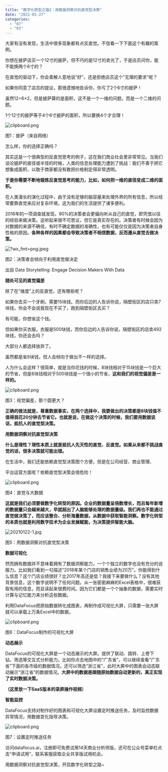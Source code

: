 ```yaml
---
title: "数字化转型之路2：用数据洞察对抗直觉型决策"
date: "2021-01-27"
categories: 
  - "07"
  - "03"
---
```


大家有没有发现，生活中很多现象都有点反直觉。不信看一下下面这个有趣的案例。

你想在披萨店买一个12寸的披萨，但不巧的是12寸的卖光了，于是店员问你，能不能换两个6寸的？

在直觉的驱动下，你会善解人意地说“好”，还是拒绝店员这个“无理的要求”呢？

如果你同意了店员的提议，那很遗憾地告诉你，你亏了2个6寸的披萨！

虽然12=6×2，但是披萨算的是面积，这不是一个一维的问题，而是一个二维的问题。

1个12寸的披萨等于4个6寸披萨的面积，所以要换4个才合理！

![clipboard.png](images/clipboard-png-8.png)

图1：披萨（来自网络）

怎么样，你的选择正确吗？

其实这是一个很典型的反直觉思考的例子，这在我们商业社会里非常常见。当我们谈论披萨的直径或半径的时候，人类的信息处理能力遭到了挑战：我们不善于把它想象成面积，以致于商家都没有敢把价格制定得非常透明。

**于是你需要不断地锻炼反直觉思考的能力，比如，如何把一维的直径变成二维的面积。**

在人类漫长的演化过程中，由于没有足够的脑容量来处理外界的所有信息，所以经常要靠直觉来应对复杂环境，这为我们的生活提供了诸多便利。

2016年的一项调查就发现，90%的决策者会更偏向听从自己的直觉，即凭借以往的经验来做决策。这听起来很不可思议，但它是真实存在的。决策者有时候会因为对数据的来源不确信，有时不确定数据的准确性，也有可能仅仅是因为决策者自身性格的原因。**各种各样的因素都会导致决策者不相信数据，反而遵从直觉去做决策。**

![?wx_fmt=png.jpeg](images/wx_fmtpng-jpeg.jpeg)

图2：决策者会倾向于利用直觉做决定

出自 Data Storytelling: Engage Decision Makers With Data

**随处可见的直觉偏差**

除了在“维度”上的反直觉，还有哪些呢？

如果你去买一个牙刷，需要15块钱。而你后边的人告诉你说，隔壁街区的店只卖7块钱，你会不会说我现在不买了，跑到隔壁街区去买？

有可能，你想省这个钱。

但如果你买衣服，衣服是500块钱，而你后边的人告诉你说，隔壁街区的店卖492块钱，你还会去吗？

大部分人都选择放弃了。

虽然都是省8块钱，但人会倾向于做出不一样的选择。

人为什么会这样？很简单，就是当你花钱的时候，8块钱相对于15块钱是一个巨大的节省，但是8块钱相对于500块钱是一个很小的节省，**这和我们的视觉偏差是一样的。**

![clipboard.png](images/clipboard-png-9.png)

图3：视觉偏差，那个圆更大？

**正确的做法就是，尊重数据事实，在两个选择中，我要做出的决策都是8块钱值不值得我花20分钟去节省它。也就是说，在做这个决策的时候，我们要用数据说话，抵抗人的直觉型决策。**

**用数据洞察对抗直觉型决策**

**什么是理性？理性本质上就是抵抗人先天性的直觉、反直觉。如果从来都不挑战直觉的话，很多决策就可能出错。**

在生活中，我们还能依赖直觉型决策图个方便，但是在公司经营、商业管理、

平台运营方面呢？依赖直觉型决策会很危险！

![clipboard.png](images/clipboard-png-10.png)

图4：直觉与大数据

**这就是我们必须要做数字化转型的原因。企业的数据量呈倍数增长，而且每年新增的数据量只会越来越大，早就超出了人脑能够处理的数据量级。我们再也不能通过直觉做决策了，而应该整合、分析海量数据，从数据中获取智能洞察。数字化转型的本质也就是利用数字技术为企业发展赋能，为决策提供智能大脑。**

![20210122-1.jpg](images/20210122-1-jpg.jpeg)

图5：用数据洞察对抗直觉型决策

**数据可视化**

然而拥有数据并不意味着拥有了数据洞察能力，一个个独立的数字也没有充分的说服力。比如我们看到一句描述“2018年某个门店的销售业绩为20万”。你能得到什么信息？这个门店业绩很好？比2017年高还是低？我接下来要做什么？没有其他背景信息，这个数字说明不了任何问题。从一张密密麻麻的Excel表格中，很难获取有用的信息，而且读起来很费时间。因为它们都是一个个抽象的数据，需要实时计算与记忆能力来分析这些数据。

利用DataFocus把原始数据转化成图表，再制作成可视化大屏，只需要一张大屏就可以承载上万条Excel中的数据。

![clipboard.png](images/clipboard-png-11.png)

图6：DataFocus制作的可视化大屏

**动态展示**

DataFocus的可视化大屏是一个动态展示的大屏。提供了联动、跳转、上卷下钻、筛选等交互式分析能力。比如你点击地图中的“广东省”，可以继续查看“广东省”下面的各市级的数据情况。还可以筛选“浙江省”，此时大屏中的图表会动态联动展示“浙江省”的数据情况。**大屏中的数据是跟随原始数据自动更新的，真正实现了实时数据决策。**

**（这里放一下SaaS版本的录屏操作视频）**

**智能监控**

DataFocus支持对制作好的图表和可视化大屏设置定时推送任务，及时监控数据异常情况，用数据变化指导决策。

![clipboard.png](images/clipboard-png-12.png)

图7：设置定时推送任务

访问datafocus.ai，注册即可免费试用14天商业分析师版，还可在公众号菜单栏点击“申请试用”，联系客服获取企业共享版试用机会。

用数据洞察对抗直觉型决策，开启数字化转型之路~
